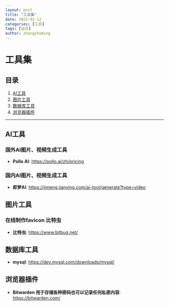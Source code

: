 ```yaml
---
layout: post
title: "工具集"
date: 2022-02-12
categories: [工具]
tags: [站点]
author: zhangshuming
---
```


# 工具集

## 目录

1. [AI工具](#AI工具)
2. [图片工具](#图片工具)
3. [数据库工具](#数据库工具)
4. [浏览器插件](#浏览器插件)

---

## AI工具

### 国外AI图片、视频生成工具
- **Pollo AI**: <a href="https://pollo.ai/zh/pricing" target="_blank">https://pollo.ai/zh/pricing</a>

### 国内AI图片、视频生成工具
- **即梦AI**: <a href="https://jimeng.jianying.com/ai-tool/generate?type=video" target="_blank">https://jimeng.jianying.com/ai-tool/generate?type=video</a>

## 图片工具

### 在线制作favicon 比特虫
- **比特虫**: <a href="https://www.bitbug.net/" target="_blank">https://www.bitbug.net/</a>


## 数据库工具
- **mysql**: <a href="https://dev.mysql.com/downloads/mysql/" target="_blank">https://dev.mysql.com/downloads/mysql/</a>


## 浏览器插件
- **Bitwarden 用于存储各种密码也可以记录任何私密内容**: <a href="https://bitwarden.com/" target="_blank">https://bitwarden.com/</a>